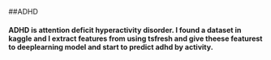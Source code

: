 ##ADHD 
#### ADHD is attention deficit hyperactivity disorder. I found a dataset in kaggle and I extract features from using tsfresh and give theese featurest to deeplearning model and start to predict adhd by activity.
